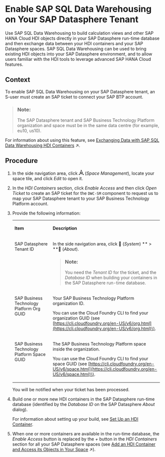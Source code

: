 <!-- loioe9a287849ccf41bb8a132d12dd3fdc8f -->

<link rel="stylesheet" type="text/css" href="../css/sap-icons.css"/>

# Enable SAP SQL Data Warehousing on Your SAP Datasphere Tenant

Use SAP SQL Data Warehousing to build calculation views and other SAP HANA Cloud HDI objects directly in your SAP Datasphere run-time database and then exchange data between your HDI containers and your SAP Datasphere spaces. SAP SQL Data Warehousing can be used to bring existing HDI objects into your SAP Datasphere environment, and to allow users familiar with the HDI tools to leverage advanced SAP HANA Cloud features.



## Context

To enable SAP SQL Data Warehousing on your SAP Datasphere tenant, an S-user must create an SAP ticket to connect your SAP BTP account.

> ### Note:  
> The SAP Datasphere tenant and SAP Business Technology Platform organization and space must be in the same data centre \(for example, eu10, us10\).

For information about using this feature, see [Exchanging Data with SAP SQL Data Warehousing HDI Containers](https://help.sap.com/viewer/9f36ca35bc6145e4acdef6b4d852d560/DEV_CURRENT/en-US/1aec7ca95af24208a61c1a444b249d95.html "Use SAP SQL Data Warehousing to build calculation views and other SAP HANA Cloud HDI objects directly in your SAP Datasphere run-time database and then exchange data between your HDI containers and your SAP Datasphere spaces. SAP SQL Data Warehousing can be used to bring existing HDI objects into your SAP Datasphere environment, and to allow users familiar with the HDI tools to leverage advanced SAP HANA Cloud features.") :arrow_upper_right:.



<a name="loioe9a287849ccf41bb8a132d12dd3fdc8f__steps_xxb_cty_tsb"/>

## Procedure

1.  In the side navigation area, click ![](../images/Space_Management_a868247.png) \(*Space Management*\), locate your space tile, and click *Edit* to open it.

2.  In the *HDI Containers* section, click *Enable Access* and then click *Open Ticket* to create an SAP ticket for the `DWC-SM` component to request us to map your SAP Datasphere tenant to your SAP Business Technology Platform account.

3.  Provide the following information:


    <table>
    <tr>
    <th valign="top">

    Item
    
    </th>
    <th valign="top">

    Description
    
    </th>
    </tr>
    <tr>
    <td valign="top">
    
    SAP Datasphere Tenant ID
    
    </td>
    <td valign="top">
    
    In the side navigation area, click <span class="FPA-icons"></span> \(*System*\) ** \> **<span class="FPA-icons"></span> \(*About*\).

    > ### Note:  
    > You need the *Tenant ID* for the ticket, and the *Database ID* when building your containers in the SAP Datasphere run-time database.


    
    </td>
    </tr>
    <tr>
    <td valign="top">
    
    SAP Business Technology Platform Org GUID
    
    </td>
    <td valign="top">
    
    Your SAP Business Technology Platform organization ID.

    You can use the Cloud Foundry CLI to find your organization GUID \(see [https://cli.cloudfoundry.org/en-US/v6/org.html](https://cli.cloudfoundry.org/en-US/v6/org.html)\).
    
    </td>
    </tr>
    <tr>
    <td valign="top">
    
    SAP Business Technology Platform Space GUID
    
    </td>
    <td valign="top">
    
    The SAP Business Technology Platform space inside the organization.

    You can use the Cloud Foundry CLI to find your space GUID \(see [https://cli.cloudfoundry.org/en-US/v6/space.html](https://cli.cloudfoundry.org/en-US/v6/space.html)\).
    
    </td>
    </tr>
    </table>
    
    You will be notified when your ticket has been processed.

4.  Build one or more new HDI containers in the SAP Datasphere run-time database \(identified by the *Database ID* on the SAP Datasphere *About* dialog\).

    For information about setting up your build, see [Set Up an HDI Container](https://help.sap.com/docs/HANA_SERVICE_CF/cc53ad464a57404b8d453bbadbc81ceb/93cdbb1bd50d49fe872e7b648a4d9677.html?locale=en-US&version=Cloud).

5.  When one or more containers are available in the run-time database, the *Enable Access* button is replaced by the *\+* button in the *HDI Containers* section for all your SAP Datasphere spaces \(see [Add an HDI Container and Access its Objects in Your Space](https://help.sap.com/viewer/9f36ca35bc6145e4acdef6b4d852d560/DEV_CURRENT/en-US/5d55da5514b240ff8d3a970bf7dc6705.html "To access calculation views and other HDI objects as sources for your views and data flows, you must add the HDI container to your SAP Datasphere space.") :arrow_upper_right:\).


